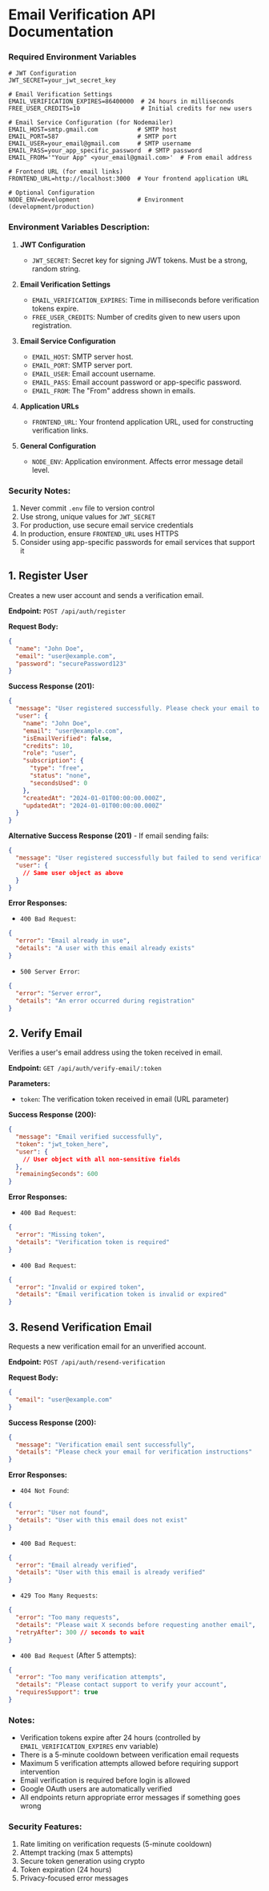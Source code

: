 # Email Verification API Documentation

### Required Environment Variables
```env
# JWT Configuration
JWT_SECRET=your_jwt_secret_key

# Email Verification Settings
EMAIL_VERIFICATION_EXPIRES=86400000  # 24 hours in milliseconds
FREE_USER_CREDITS=10                 # Initial credits for new users

# Email Service Configuration (for Nodemailer)
EMAIL_HOST=smtp.gmail.com           # SMTP host
EMAIL_PORT=587                      # SMTP port
EMAIL_USER=your_email@gmail.com     # SMTP username
EMAIL_PASS=your_app_specific_password  # SMTP password
EMAIL_FROM='"Your App" <your_email@gmail.com>'  # From email address

# Frontend URL (for email links)
FRONTEND_URL=http://localhost:3000  # Your frontend application URL

# Optional Configuration
NODE_ENV=development                # Environment (development/production)
```

### Environment Variables Description:

1. **JWT Configuration**
   - `JWT_SECRET`: Secret key for signing JWT tokens. Must be a strong, random string.

2. **Email Verification Settings**
   - `EMAIL_VERIFICATION_EXPIRES`: Time in milliseconds before verification tokens expire.
   - `FREE_USER_CREDITS`: Number of credits given to new users upon registration.

3. **Email Service Configuration**
   - `EMAIL_HOST`: SMTP server host.
   - `EMAIL_PORT`: SMTP server port.
   - `EMAIL_USER`: Email account username.
   - `EMAIL_PASS`: Email account password or app-specific password.
   - `EMAIL_FROM`: The "From" address shown in emails.

4. **Application URLs**
   - `FRONTEND_URL`: Your frontend application URL, used for constructing verification links.

5. **General Configuration**
   - `NODE_ENV`: Application environment. Affects error message detail level.

### Security Notes:
1. Never commit `.env` file to version control
2. Use strong, unique values for `JWT_SECRET`
3. For production, use secure email service credentials
4. In production, ensure `FRONTEND_URL` uses HTTPS
5. Consider using app-specific passwords for email services that support it


## 1. Register User
Creates a new user account and sends a verification email.

**Endpoint:** `POST /api/auth/register`

**Request Body:**
```json
{
  "name": "John Doe",
  "email": "user@example.com",
  "password": "securePassword123"
}
```

**Success Response (201):**
```json
{
  "message": "User registered successfully. Please check your email to verify your account.",
  "user": {
    "name": "John Doe",
    "email": "user@example.com",
    "isEmailVerified": false,
    "credits": 10,
    "role": "user",
    "subscription": {
      "type": "free",
      "status": "none",
      "secondsUsed": 0
    },
    "createdAt": "2024-01-01T00:00:00.000Z",
    "updatedAt": "2024-01-01T00:00:00.000Z"
  }
}
```

**Alternative Success Response (201)** - If email sending fails:
```json
{
  "message": "User registered successfully but failed to send verification email. Please request a new verification email.",
  "user": {
    // Same user object as above
  }
}
```

**Error Responses:**
- `400 Bad Request`:
```json
{
  "error": "Email already in use",
  "details": "A user with this email already exists"
}
```
- `500 Server Error`:
```json
{
  "error": "Server error",
  "details": "An error occurred during registration"
}
```

## 2. Verify Email
Verifies a user's email address using the token received in email.

**Endpoint:** `GET /api/auth/verify-email/:token`

**Parameters:**
- `token`: The verification token received in email (URL parameter)

**Success Response (200):**
```json
{
  "message": "Email verified successfully",
  "token": "jwt_token_here",
  "user": {
    // User object with all non-sensitive fields
  },
  "remainingSeconds": 600
}
```

**Error Responses:**
- `400 Bad Request`:
```json
{
  "error": "Missing token",
  "details": "Verification token is required"
}
```
- `400 Bad Request`:
```json
{
  "error": "Invalid or expired token",
  "details": "Email verification token is invalid or expired"
}
```

## 3. Resend Verification Email
Requests a new verification email for an unverified account.

**Endpoint:** `POST /api/auth/resend-verification`

**Request Body:**
```json
{
  "email": "user@example.com"
}
```

**Success Response (200):**
```json
{
  "message": "Verification email sent successfully",
  "details": "Please check your email for verification instructions"
}
```

**Error Responses:**
- `404 Not Found`:
```json
{
  "error": "User not found",
  "details": "User with this email does not exist"
}
```
- `400 Bad Request`:
```json
{
  "error": "Email already verified",
  "details": "User with this email is already verified"
}
```
- `429 Too Many Requests`:
```json
{
  "error": "Too many requests",
  "details": "Please wait X seconds before requesting another email",
  "retryAfter": 300 // seconds to wait
}
```
- `400 Bad Request` (After 5 attempts):
```json
{
  "error": "Too many verification attempts",
  "details": "Please contact support to verify your account",
  "requiresSupport": true
}
```

### Notes:
- Verification tokens expire after 24 hours (controlled by `EMAIL_VERIFICATION_EXPIRES` env variable)
- There is a 5-minute cooldown between verification email requests
- Maximum 5 verification attempts allowed before requiring support intervention
- Email verification is required before login is allowed
- Google OAuth users are automatically verified
- All endpoints return appropriate error messages if something goes wrong

### Security Features:
1. Rate limiting on verification requests (5-minute cooldown)
2. Attempt tracking (max 5 attempts)
3. Secure token generation using crypto
4. Token expiration (24 hours)
5. Privacy-focused error messages